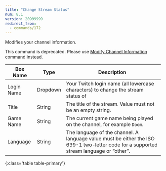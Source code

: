 ```yaml
---
title: "Change Stream Status"
num: 8.1
version: 20999999
redirect_from:
  - commands/172
---
```


Modifies your channel information.

<div class="alert alert-warning mt-2" role="alert">This command is deprecated. Please use <a href="#modifychannelinformation">Modify Channel Information</a> command instead.</div>

| Box Name | Type | Description | 
|-------|--------|--------
|Login Name | Dropdown |Your Twitch login name (all lowercase characters) to change the stream status of
|Title|String|The title of the stream. Value must not be an empty string.
|Game Name|String|The current game name being played on the channel, for example `Doom`. 
|Language|String|The language of the channel. A language value must be either the ISO 639-1 two-letter code for a supported stream language or “other”.
{:class='table table-primary'}











